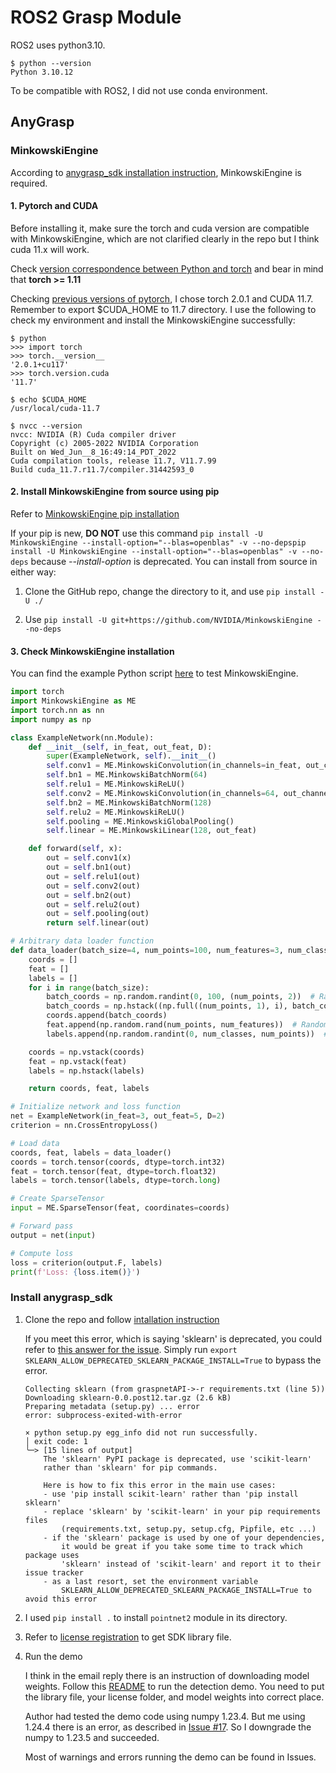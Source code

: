 # ROS2 Grasp Module
ROS2 uses python3.10.
```
$ python --version
Python 3.10.12
```

To be compatible with ROS2, I did not use conda environment.

## AnyGrasp

### MinkowskiEngine
According to [anygrasp_sdk installation instruction](https://github.com/graspnet/anygrasp_sdk?tab=readme-ov-file#installation), MinkowskiEngine is required. 

#### 1. Pytorch and CUDA
Before installing it, make sure the torch and cuda version are compatible with MinkowskiEngine, which are not clarified clearly in the repo but I think cuda 11.x will work. 

Check [version correspondence between Python and torch](https://github.com/pytorch/vision#installation) and bear in mind that **torch >= 1.11**

Checking [previous versions of pytorch](https://pytorch.org/get-started/previous-versions/), I chose torch 2.0.1 and CUDA 11.7. Remember to export $CUDA_HOME to 11.7 directory. I use the following to check my environment and install the MinkowskiEngine successfully:
```
$ python
>>> import torch
>>> torch.__version__
'2.0.1+cu117'
>>> torch.version.cuda
'11.7'
```
```
$ echo $CUDA_HOME
/usr/local/cuda-11.7
```
```
$ nvcc --version
nvcc: NVIDIA (R) Cuda compiler driver
Copyright (c) 2005-2022 NVIDIA Corporation
Built on Wed_Jun__8_16:49:14_PDT_2022
Cuda compilation tools, release 11.7, V11.7.99
Build cuda_11.7.r11.7/compiler.31442593_0
```
#### 2. Install MinkowskiEngine from source using pip
Refer to [MinkowskiEngine pip installation](https://github.com/NVIDIA/MinkowskiEngine?tab=readme-ov-file#pip)

If your pip is new, **DO NOT** use this command ```pip install -U MinkowskiEngine --install-option="--blas=openblas" -v --no-depspip install -U MinkowskiEngine --install-option="--blas=openblas" -v --no-deps``` because *--install-option* is deprecated. You can install from source in either way:

1. Clone the GitHub repo, change the directory to it, and use ```pip install -U ./```

2. Use ```pip install -U git+https://github.com/NVIDIA/MinkowskiEngine --no-deps```

#### 3. Check MinkowskiEngine installation
You can find the example Python script [here](./test_scripts/MinkowskiEngineTest.py) to test MinkowskiEngine.

```python
import torch
import MinkowskiEngine as ME
import torch.nn as nn
import numpy as np

class ExampleNetwork(nn.Module):
    def __init__(self, in_feat, out_feat, D):
        super(ExampleNetwork, self).__init__()
        self.conv1 = ME.MinkowskiConvolution(in_channels=in_feat, out_channels=64, kernel_size=3, stride=2, dimension=D)
        self.bn1 = ME.MinkowskiBatchNorm(64)
        self.relu1 = ME.MinkowskiReLU()
        self.conv2 = ME.MinkowskiConvolution(in_channels=64, out_channels=128, kernel_size=3, stride=2, dimension=D)
        self.bn2 = ME.MinkowskiBatchNorm(128)
        self.relu2 = ME.MinkowskiReLU()
        self.pooling = ME.MinkowskiGlobalPooling()
        self.linear = ME.MinkowskiLinear(128, out_feat)

    def forward(self, x):
        out = self.conv1(x)
        out = self.bn1(out)
        out = self.relu1(out)
        out = self.conv2(out)
        out = self.bn2(out)
        out = self.relu2(out)
        out = self.pooling(out)
        return self.linear(out)

# Arbitrary data loader function
def data_loader(batch_size=4, num_points=100, num_features=3, num_classes=5):
    coords = []
    feat = []
    labels = []
    for i in range(batch_size):
        batch_coords = np.random.randint(0, 100, (num_points, 2))  # Random 2D coordinates
        batch_coords = np.hstack((np.full((num_points, 1), i), batch_coords))  # Add batch index
        coords.append(batch_coords)
        feat.append(np.random.rand(num_points, num_features))  # Random features
        labels.append(np.random.randint(0, num_classes, num_points))  # Random labels for each point

    coords = np.vstack(coords)
    feat = np.vstack(feat)
    labels = np.hstack(labels)

    return coords, feat, labels

# Initialize network and loss function
net = ExampleNetwork(in_feat=3, out_feat=5, D=2)
criterion = nn.CrossEntropyLoss()

# Load data
coords, feat, labels = data_loader()
coords = torch.tensor(coords, dtype=torch.int32)
feat = torch.tensor(feat, dtype=torch.float32)
labels = torch.tensor(labels, dtype=torch.long)

# Create SparseTensor
input = ME.SparseTensor(feat, coordinates=coords)

# Forward pass
output = net(input)

# Compute loss
loss = criterion(output.F, labels)
print(f'Loss: {loss.item()}')
```

### Install anygrasp_sdk

1. Clone the repo and follow [intallation instruction](https://github.com/graspnet/anygrasp_sdk?tab=readme-ov-file#installation)

    If you meet this error, which is saying 'sklearn' is deprecated, you could refer to [this answer for the issue](https://github.com/graspnet/graspnetAPI/issues/43#issuecomment-1594338597). Simply run `export SKLEARN_ALLOW_DEPRECATED_SKLEARN_PACKAGE_INSTALL=True` to bypass the error.
    ```
    Collecting sklearn (from graspnetAPI->-r requirements.txt (line 5))
    Downloading sklearn-0.0.post12.tar.gz (2.6 kB)
    Preparing metadata (setup.py) ... error
    error: subprocess-exited-with-error
    
    × python setup.py egg_info did not run successfully.
    │ exit code: 1
    ╰─> [15 lines of output]
        The 'sklearn' PyPI package is deprecated, use 'scikit-learn'
        rather than 'sklearn' for pip commands.
        
        Here is how to fix this error in the main use cases:
        - use 'pip install scikit-learn' rather than 'pip install sklearn'
        - replace 'sklearn' by 'scikit-learn' in your pip requirements files
            (requirements.txt, setup.py, setup.cfg, Pipfile, etc ...)
        - if the 'sklearn' package is used by one of your dependencies,
            it would be great if you take some time to track which package uses
            'sklearn' instead of 'scikit-learn' and report it to their issue tracker
        - as a last resort, set the environment variable
            SKLEARN_ALLOW_DEPRECATED_SKLEARN_PACKAGE_INSTALL=True to avoid this error
    ```

2. I used `pip install .` to install `pointnet2` module in its directory.

3. Refer to [license registration](https://github.com/graspnet/anygrasp_sdk?tab=readme-ov-file#license-registration) to get SDK library file.

4. Run the demo

    I think in the email reply there is an instruction of downloading model weights. Follow this [README](https://github.com/graspnet/anygrasp_sdk/tree/main/grasp_detection#anygrasp-detection-demo) to run the detection demo. You need to put the library file, your license folder, and model weights into correct place.

    Author had tested the demo code using numpy 1.23.4. But me using 1.24.4 there is an error, as described in [Issue #17](https://github.com/graspnet/anygrasp_sdk/issues/17). So I downgrade the numpy to 1.23.5 and succeeded.

    Most of warnings and errors running the demo can be found in Issues.

